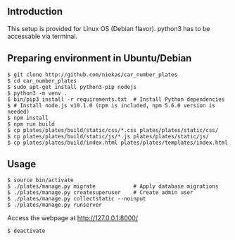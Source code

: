 ## Introduction 
This setup is provided for Linux OS (Debian flavor). python3 has to be
accessable via terminal.

## Preparing environment in Ubuntu/Debian

    $ git clone http://github.com/niekas/car_number_plates
    $ cd car_number_plates
    $ sudo apt-get install python3-pip nodejs
    $ python3 -m venv .
    $ bin/pip3 install -r requirements.txt  # Install Python dependencies
    $ # Install node.js v10.1.0 (npm is included, npm 5.6.0 version is needed)
    $ npm install
    $ npm run build
    $ cp plates/plates/build/static/css/*.css plates/plates/static/css/
    $ cp plates/plates/build/static/js/*.js plates/plates/static/js/
    $ cp plates/plates/build/index.html plates/plates/templates/index.html


## Usage

    $ source bin/activate
    $ ./plates/manage.py migrate            # Apply database migrations
    $ ./plates/manage.py createsuperuser    # Create admin user
    $ ./plates/manage.py collectstatic --noinput
    $ ./plates/manage.py runserver

Access the webpage at http://127.0.0.1:8000/

    $ deactivate
